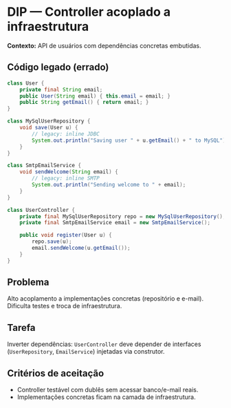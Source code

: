 # DIP — Controller acoplado a infraestrutura

**Contexto:** API de usuários com dependências concretas embutidas.

## Código legado (errado)
```java
class User {
    private final String email;
    public User(String email) { this.email = email; }
    public String getEmail() { return email; }
}

class MySqlUserRepository {
    void save(User u) {
        // legacy: inline JDBC
        System.out.println("Saving user " + u.getEmail() + " to MySQL");
    }
}

class SmtpEmailService {
    void sendWelcome(String email) {
        // legacy: inline SMTP
        System.out.println("Sending welcome to " + email);
    }
}

class UserController {
    private final MySqlUserRepository repo = new MySqlUserRepository();
    private final SmtpEmailService email = new SmtpEmailService();

    public void register(User u) {
        repo.save(u);
        email.sendWelcome(u.getEmail());
    }
}
```

## Problema
Alto acoplamento a implementações concretas (repositório e e-mail). Dificulta testes e troca de infraestrutura.

## Tarefa
Inverter dependências: `UserController` deve depender de interfaces (`UserRepository`, `EmailService`) injetadas via construtor.

## Critérios de aceitação
- Controller testável com dublês sem acessar banco/e-mail reais.
- Implementações concretas ficam na camada de infraestrutura.
